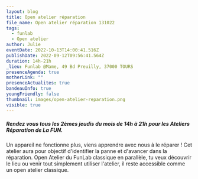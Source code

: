 ```yaml
---
layout: blog
title: Open atelier réparation
file_name: Open atelier réparation 131022
tags:
  - funlab
  - Open atelier
author: Julie
eventDate: 2022-10-13T14:00:41.516Z
publishDate: 2022-09-12T09:56:41.564Z
duration: 14h-21h
_lieu: Funlab @Mame, 49 Bd Preuilly, 37000 TOURS
presenceAgenda: true
motherLink: ""
presenceActualites: true
bandeauInfo: true
youngFriendly: false
thumbnail: images/open-atelier-reparation.png
visible: true
---
```

##### Rendez vous tous les 2èmes jeudis du mois de 14h à 21h pour les Ateliers Réparation de La FUN.
Un appareil ne fonctionne plus, viens apprendre avec nous à le réparer ! Cet atelier aura pour objectif d'identifier la panne et d'avancer dans la réparation.
Open Atelier du FunLab classique en parallèle, tu veux découvrir le lieu ou venir tout simplement utiliser l'atelier, il reste accessible comme un open atelier classique. 